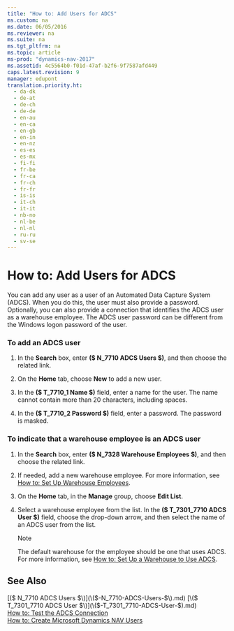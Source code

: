 ```yaml
---
title: "How to: Add Users for ADCS"
ms.custom: na
ms.date: 06/05/2016
ms.reviewer: na
ms.suite: na
ms.tgt_pltfrm: na
ms.topic: article
ms-prod: "dynamics-nav-2017"
ms.assetid: 4c5564b0-f01d-47af-b2f6-9f7587afd449
caps.latest.revision: 9
manager: edupont
translation.priority.ht: 
  - da-dk
  - de-at
  - de-ch
  - de-de
  - en-au
  - en-ca
  - en-gb
  - en-in
  - en-nz
  - es-es
  - es-mx
  - fi-fi
  - fr-be
  - fr-ca
  - fr-ch
  - fr-fr
  - is-is
  - it-ch
  - it-it
  - nb-no
  - nl-be
  - nl-nl
  - ru-ru
  - sv-se
---
```

# How to: Add Users for ADCS
You can add any user as a user of an Automated Data Capture System \(ADCS\). When you do this, the user must also provide a password. Optionally, you can also provide a connection that identifies the ADCS user as a warehouse employee. The ADCS user password can be different from the Windows logon password of the user.  
  
### To add an ADCS user  
  
1.  In the **Search** box, enter **\($ N\_7710 ADCS Users $\)**, and then choose the related link.  
  
2.  On the **Home** tab, choose **New** to add a new user.  
  
3.  In the **\($ T\_7710\_1 Name $\)** field, enter a name for the user. The name cannot contain more than 20 characters, including spaces.  
  
4.  In the **\($ T\_7710\_2 Password $\)** field, enter a password. The password is masked.  
  
### To indicate that a warehouse employee is an ADCS user  
  
1.  In the **Search** box, enter **\($ N\_7328 Warehouse Employees $\)**, and then choose the related link.  
  
2.  If needed, add a new warehouse employee. For more information, see [How to: Set Up Warehouse Employees](How-to--Set-Up-Warehouse-Employees.md).  
  
3.  On the **Home** tab, in the **Manage** group, choose **Edit List**.  
  
4.  Select a warehouse employee from the list. In the **\($ T\_7301\_7710 ADCS User $\)** field, choose the drop-down arrow, and then select the name of an ADCS user from the list.  
  
    > [!NOTE]  
    >  The default warehouse for the employee should be one that uses ADCS. For more information, see [How to: Set Up a Warehouse to Use ADCS](How-to--Set-Up-a-Warehouse-to-Use-ADCS.md).  
  
## See Also  
 [\($ N\_7710 ADCS Users $\)](\($-N_7710-ADCS-Users-$\).md)   
 [\($ T\_7301\_7710 ADCS User $\)](\($-T_7301_7710-ADCS-User-$\).md)   
 [How to: Test the ADCS Connection](How-to--Test-the-ADCS-Connection.md)   
 [How to: Create Microsoft Dynamics NAV Users](How-to--Create-Microsoft-Dynamics-NAV-Users.md)
